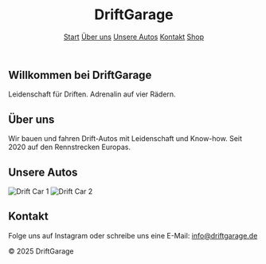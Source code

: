 <html lang="de">
<head>
  <meta charset="UTF-8">
  <meta name="viewport" content="width=device-width, initial-scale=1.0">
  <title>DriftGarage</title>
  <link rel="stylesheet" href="style.css">
</head>
<body>
  <header>
    <h1>DriftGarage</h1>
    <nav>
  <a href="index.html">Start</a>
  <a href="#about">Über uns</a>
  <a href="#cars">Unsere Autos</a>
  <a href="#contact">Kontakt</a>
  <a href="shop.html">Shop</a> <!-- NEU -->
</nav>
  </header>

  <section id="hero">
    <h2>Willkommen bei DriftGarage</h2>
    <p>Leidenschaft für Driften. Adrenalin auf vier Rädern.</p>
  </section>

  <section id="about">
    <h2>Über uns</h2>
    <p>Wir bauen und fahren Drift-Autos mit Leidenschaft und Know-how. Seit 2020 auf den Rennstrecken Europas.</p>
  </section>

  <section id="cars">
    <h2>Unsere Autos</h2>
    <div class="car-gallery">
      <img src="images/car1.jpg" alt="Drift Car 1">
      <img src="images/car2.jpg" alt="Drift Car 2">
    </div>
  </section>

  <section id="contact">
    <h2>Kontakt</h2>
    <p>Folge uns auf Instagram oder schreibe uns eine E-Mail: <a href="mailto:info@driftgarage.de">info@driftgarage.de</a></p>
  </section>

  <footer>
    <p>&copy; 2025 DriftGarage</p>
  </footer>
  
